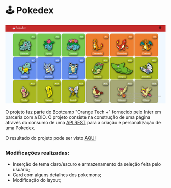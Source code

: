 # 🕹 Pokedex

<p>
  <img width="800px" src="https://raw.githubusercontent.com/camilafbc/js-developer-pokedex/main/assets/to-readme.png">
</p>

O projeto faz parte do Bootcamp "Orange Tech +" fornecido pelo Inter em parceria com a DIO. O projeto consiste na construção de uma página através do consumo de uma [API REST](https://pokeapi.co/) para a criação e personalização de uma Pokedex.

O resultado do projeto pode ser visto [AQUI](https://camilafbc.github.io/js-developer-pokedex/index.html)

##

### Modificações realizadas:

* Inserção de tema claro/escuro e armazenamento da seleção feita pelo usuário;
* Card com alguns detalhes dos pokemons;
* Modificação do layout;
